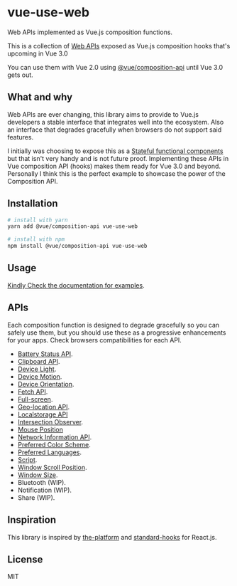 # vue-use-web

Web APIs implemented as Vue.js composition functions.

This is a collection of [Web APIs](https://developer.mozilla.org/en-US/docs/Web/API) exposed as Vue.js composition hooks that's upcoming in Vue 3.0

You can use them with Vue 2.0 using [@vue/composition-api](https://github.com/vuejs/composition-api) until Vue 3.0 gets out.

## What and why

Web APIs are ever changing, this library aims to provide to Vue.js developers a stable interface that integrates well into the ecosystem. Also an interface that degrades gracefully when browsers do not support said features.

I initially was choosing to expose this as a [Stateful functional components](https://logaretm.com/blog/2019-06-29-stateful-functional-components/) but that isn't very handy and is not future proof. Implementing these APIs in Vue composition API (hooks) makes them ready for Vue 3.0 and beyond. Personally I think this is the perfect example to showcase the power of the Composition API.

## Installation

```bash
# install with yarn
yarn add @vue/composition-api vue-use-web

# install with npm
npm install @vue/composition-api vue-use-web
```

## Usage

[Kindly Check the documentation for examples](https://logaretm.github.io/vue-use-web/).

## APIs

Each composition function is designed to degrade gracefully so you can safely use them, but you should use these as a progressive enhancements for your apps. Check browsers compatibilities for each API.

- [Battery Status API](https://logaretm.github.io/vue-use-web/guide/battery.md).
- [Clipboard API](https://logaretm.github.io/vue-use-web/guide/clipboard.md).
- [Device Light](https://logaretm.github.io/vue-use-web/guide/device-light.md).
- [Device Motion](https://logaretm.github.io/vue-use-web/guide/device-motion.md).
- [Device Orientation](https://logaretm.github.io/vue-use-web/guide/device-orientation.md).
- [Fetch API](https://logaretm.github.io/vue-use-web/guide/fetch.md).
- [Full-screen](https://logaretm.github.io/vue-use-web/guide/fullscreen.md).
- [Geo-location API](https://logaretm.github.io/vue-use-web/guide/geolocation.md).
- [Localstorage API](https://logaretm.github.io/vue-use-web/guide/local-storage.md)
- [Intersection Observer](https://logaretm.github.io/vue-use-web/guide/intersection-observer.md).
- [Mouse Position](https://logaretm.github.io/vue-use-web/guide/mouse-position.md)
- [Network Information API](https://logaretm.github.io/vue-use-web/guide/network.md).
- [Preferred Color Scheme](https://logaretm.github.io/vue-use-web/guide/preferred-color-scheme.md).
- [Preferred Languages](https://logaretm.github.io/vue-use-web/guide/preferred-languages.md).
- [Script](https://logaretm.github.io/vue-use-web/guide/script.md).
- [Window Scroll Position](https://logaretm.github.io/vue-use-web/guide/scroll-position.md).
- [Window Size](https://logaretm.github.io/vue-use-web/guide/window-size.md).
- Bluetooth (WIP).
- Notification (WIP).
- Share (WIP).

## Inspiration

This library is inspired by [the-platform](https://github.com/palmerhq/the-platform) and [standard-hooks](https://github.com/kripod/standard-hooks) for React.js.

## License

MIT
